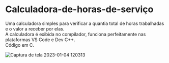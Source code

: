 # Calculadora-de-horas-de-serviço
Uma  calculadora simples para verificar a quantia total de horas trabalhadas e o valor a receber por elas.<br>
A calculadora é exibida no compilador, funciona perfeitamente nas plataformas VS Code e Dev C++.<br>
Código em C.

![Captura de tela 2023-01-04 120313](https://user-images.githubusercontent.com/76953726/210584762-798cfd3d-d0b0-4692-a6d5-176ae7dc2d23.png)



